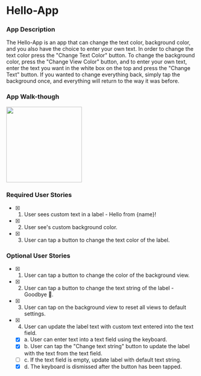 # Hello-App

### App Description
The Hello-App is an app that can change the text color, background color, and you also have the choice to enter your own text. In order to change the text color press the "Change Text Color" button. To change the background color, press the "Change View Color" button, and to enter your own text, enter the text you want in the white box on the top and press the "Change Text" button. If you wanted to change everything back, simply tap the background once, and everything will return to the way it was before.

### App Walk-though
<img src="http://recordit.co/rOaQONmAhH.gif" width=200><br>

### Required User Stories
- [X] 1. User sees custom text in a label - Hello from {name}!
- [X] 2. User see's custom background color.
- [X] 3. User can tap a button to change the text color of the label.

### Optional User Stories
- [X] 1. User can tap a button to change the color of the background view.
- [X] 2. User can tap a button to change the text string of the label - Goodbye 👋.
- [X] 3. User can tap on the background view to reset all views to default settings.
- [X] 4. User can update the label text with custom text entered into the text field.
   - [X] a. User can enter text into a text field using the keyboard.
   - [X] b. User can tap the "Change text string" button to update the label with the text from the text field.
   - [ ] c. If the text field is empty, update label with default text string.
   - [X] d. The keyboard is dismissed after the button has been tapped.
